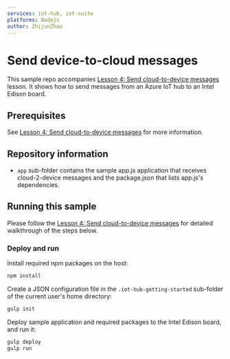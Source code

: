 ```yaml
---
services: iot-hub, iot-suite
platforms: Nodejs
author: ZhijunZhao
---
```


# Send device-to-cloud messages
This sample repo accompanies [Lesson 4: Send cloud-to-device messages]() lesson. It shows how to send messages from an Azure IoT hub to an Intel Edison board.

## Prerequisites
See [Lesson 4: Send cloud-to-device messages]() for more information.

## Repository information
- `app` sub-folder contains the sample app.js application that receives cloud-2-device messages and the package.json that lists app.js's dependencies.

## Running this sample
Please follow the [Lesson 4: Send cloud-to-device messages]() for detailed walkthrough of the steps below.

### Deploy and run

Install required npm packages on the host:
```bash
npm install
```
Create a JSON configuration file in the `.iot-hub-getting-started` sub-folder of the current user's home directory:
```bash
gulp init
```

Deploy sample application and required packages to the Intel Edison board, and run it:
```bash
gulp deploy
gulp run
```
